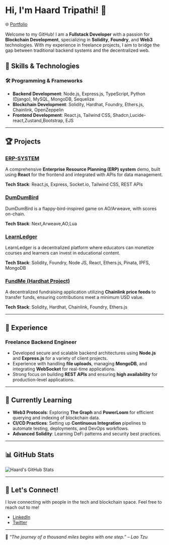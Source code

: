 # Hi, I'm Haard Tripathi! 👋
🌐 [Portfolio](https://haardtripathiportfolio.vercel.app/)


Welcome to my GitHub! I am a **Fullstack Developer** with a passion for **Blockchain Development**, specializing in **Solidity**, **Foundry**, and **Web3** technologies. With my experience in freelance projects, I aim to bridge the gap between traditional backend systems and the decentralized web.

## 🚀 Skills & Technologies

### 🛠️ Programming & Frameworks
- **Backend Development**: Node.js, Express.js, TypeScript, Python (Django), MySQL, MongoDB, Sequelize
- **Blockchain Development**: Solidity, Hardhat, Foundry, Ethers.js, Chainlink, OpenZeppelin
- **Frontend Development**: React.js, Tailwind CSS, Shadcn,Lucide-react,Zustand,Bootstrap, EJS

---

## 🏆 Projects
### [ERP-SYSTEM](https://github.com/Haardtripathi/ERP-SYSTEM)
A comprehensive **Enterprise Resource Planning (ERP) system** demo, built using **React** for the frontend and integrated with APIs for data management.

**Tech Stack**: React.js, Express, Socket.io, Tailwind CSS, REST APIs

### [DumDumBird](https://github.com/Haardtripathi/dumdumbird)
DumDumBird is a flappy-bird-inspired game on AO/Arweave, with scores on-chain.

**Tech Stack**: Next,Arweave,AO,Lua

### [LearnLedger](https://github.com/Haardtripathi/learn-ledger-basedIndia)
LearnLedger is a decentralized platform where educators can monetize courses and learners can invest in educational content.

**Tech Stack**: Solidity, Foundry, Node JS, React, Ethers.js, Pinata, IPFS,  MongoDB

### [FundMe (Hardhat Project)](https://github.com/Haardtripathi/hardhat-fund-me-ts)
A decentralized fundraising application utilizing **Chainlink price feeds** to transfer funds, ensuring contributions meet a minimum USD value.

**Tech Stack**: Solidity, Hardhat, Chainlink, Foundry, Ethers.js



---

## 💼 Experience

### Freelance Backend Engineer
- Developed secure and scalable backend architectures using **Node.js** and **Express.js** for a variety of client projects.
- Experience with handling **file uploads**, managing **MongoDB**, and integrating **WebSocket** for real-time applications.
- Strong focus on building **REST APIs** and ensuring **high availability** for production-level applications.

---

## 🧠 Currently Learning
- **Web3 Protocols**: Exploring **The Graph** and **PowerLoom** for efficient querying and indexing of blockchain data.
- **CI/CD Practices**: Setting up **Continuous Integration** pipelines to automate testing, deployments, and DevOps workflows.
- **Advanced Solidity**: Learning DeFi patterns and security best practices.

---

## 📊 GitHub Stats

![Haard's GitHub Stats](https://github-readme-stats.vercel.app/api?username=Haardtripathi&show_icons=true&theme=radical)

---

## 💬 Let's Connect!

I love connecting with people in the tech and blockchain space. Feel free to reach out to me!

- [LinkedIn](https://www.linkedin.com/in/haardtripathi)
- [Twitter](https://twitter.com/HaardTripathi)

---

🌟 _“The journey of a thousand miles begins with one step.” – Lao Tzu_
